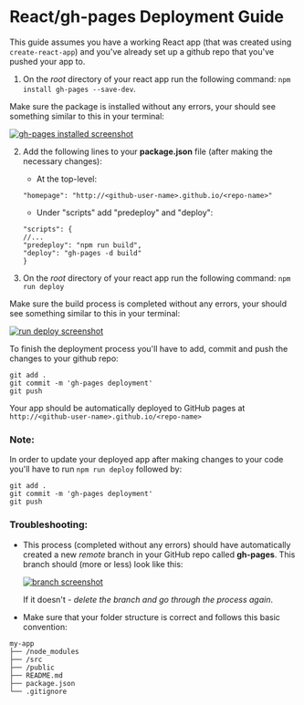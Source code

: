 # React/gh-pages Deployment Guide

This guide assumes you have a working React app (that was created using `create-react-app`) and you've already set up a github repo that you've pushed your app to.

1. On the _root_ directory of your react app run the following command: `npm install gh-pages --save-dev`.

  Make sure the package is installed without any errors, your should see something similar to this in your terminal:

  [![gh-pages installed screenshot](https://i.postimg.cc/jS3d1HK7/Screenshot-from-2018-10-26-13-11-30.png)](https://postimg.cc/zyWrbRyz)

2. Add the following lines to your **package.json** file (after making the necessary changes):
    - At the top-level:

    `"homepage": "http://<github-user-name>.github.io/<repo-name>"`
    - Under "scripts" add "predeploy" and "deploy":
    ```
    "scripts": {
    //...
    "predeploy": "npm run build",
    "deploy": "gh-pages -d build"
    }
    ```

3. On the _root_ directory of your react app run the following command: `npm run deploy`

  Make sure the build process is completed without any errors, your should see something similar to this in your terminal:

  [![run deploy screenshot](https://i.postimg.cc/WzPqWGjv/Screenshot-from-2018-10-26-13-15-21.png)](https://postimg.cc/ZBVq0yC7)

To finish the deployment process you'll have to add, commit and push the changes to your github repo:

```
git add .
git commit -m 'gh-pages deployment'
git push
```

Your app should be automatically deployed to GitHub pages at `http://<github-user-name>.github.io/<repo-name>`

### Note:

In order to update your deployed app after making changes to your code you'll have to run `npm run deploy` followed by:
```
git add .
git commit -m 'gh-pages deployment'
git push
```

### Troubleshooting:

- This process (completed without any errors) should have automatically created a new _remote_ branch in your GitHub repo called **gh-pages**. This branch should (more or less) look like this:

  [![branch screenshot](https://i.postimg.cc/qBhGmrVJ/Screenshot-from-2018-10-26-13-40-15.png)](https://postimg.cc/Cd0D1WxX)

  If it doesn't - _delete the branch and go through the process again_.

- Make sure that your folder structure is correct and follows this basic convention:
```
my-app
├── /node_modules
├── /src
├── /public
├── README.md
├── package.json
└── .gitignore
```
